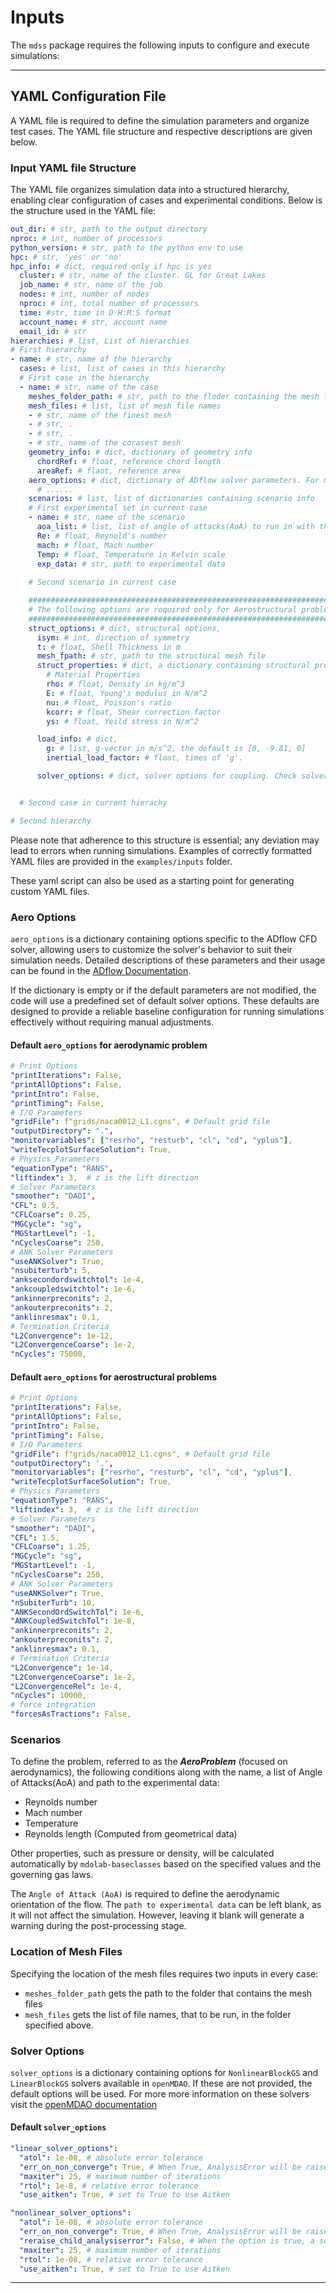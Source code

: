 # Inputs

The `mdss` package requires the following inputs to configure and execute simulations:

---

## YAML Configuration File

A YAML file is required to define the simulation parameters and organize test cases. The YAML file structure and respective descriptions are given below.

### Input YAML file Structure

The YAML file organizes simulation data into a structured hierarchy, enabling clear configuration of cases and experimental conditions. Below is the structure used in the YAML file:

```yaml
out_dir: # str, path to the output directory
nproc: # int, number of processors
python_version: # str, path to the python env to use
hpc: # str, 'yes' or 'no'
hpc_info: # dict, required only if hpc is yes
  cluster: # str, name of the cluster. GL for Great Lakes
  job_name: # str, name of the job
  nodes: # int, number of nodes
  nproc: # int, total number of processors
  time: #str, time in D-H:M:S format
  account_name: # str, account name
  email_id: # str
hierarchies: # list, List of hierarchies
# First hierarchy
- name: # str, name of the hierarchy
  cases: # list, list of cases in this hierarchy
  # First case in the hierarchy
  - name: # str, name of the case
    meshes_folder_path: # str, path to the floder containing the mesh files for this case
    mesh_files: # list, list of mesh file names
    - # str, name of the finest mesh
    - # str, .
    - # str, .
    - # str, name of the corasest mesh
    geometry_info: # dict, dictionary of geometry info
      chordRef: # float, reference chord length
      areaRef: # flaot, reference area
    aero_options: # dict, dictionary of ADflow solver parameters. For more information see solver parameters section
      # ......
    scenarios: # list, list of dictionaries containing scenario info
    # First experimental set in current case
    - name: # str, name of the scenario
      aoa_list: # list, list of angle of attacks(AoA) to run in with the experimental info
      Re: # float, Reynold's number 
      mach: # float, Mach number
      Temp: # float, Temperature in Kelvin scale
      exp_data: # str, path to experimental data
    
    # Second scenario in current case

    ##########################################################################
    # The following options are required only for Aerostructural problems
    ##########################################################################
    struct_options: # dict, structural options,
      isym: # int, direction of symmetry
      t: # float, Shell Thickness in m
      mesh_fpath: # str, path to the structural mesh file
      struct_properties: # dict, a dictionary containing structural properties
        # Material Properties
        rho: # float, Density in kg/m^3
        E: # float, Young's modulus in N/m^2
        nu: # float, Poisson's ratio
        kcorr: # float, Shear correction factor
        ys: # float, Yeild stress in N/m^2

      load_info: # dict, 
        g: # list, g-vector in m/s^2, the default is [0, -9.81, 0]
        inertial_load_factor: # float, times of 'g'.

      solver_options: # dict, solver options for coupling. Check solver options section for more info


  # Second case in current hierachy

# Second hierarchy
```

Please note that adherence to this structure is essential; any deviation may lead to errors when running simulations. Examples of correctly formatted YAML files are provided in the `examples/inputs` folder.

These yaml script can also be used as a starting point for generating custom YAML files.

### Aero Options
`aero_options` is a dictionary containing options specific to the ADflow CFD solver, allowing users to customize the solver's behavior to suit their simulation needs. Detailed descriptions of these parameters and their usage can be found in the [ADflow Documentation](https://mdolab-adflow.readthedocs-hosted.com/en/latest/options.html "ADflow Options"). 

If the dictionary is empty or if the default parameters are not modified, the code will use a predefined set of default solver options. These defaults are designed to provide a reliable baseline configuration for running simulations effectively without requiring manual adjustments.

#### Default `aero_options` for aerodynamic problem
```yaml
# Print Options
"printIterations": False,
"printAllOptions": False,
"printIntro": False,
"printTiming": False,
# I/O Parameters
"gridFile": f"grids/naca0012_L1.cgns", # Default grid file
"outputDirectory": ".",
"monitorvariables": ["resrho", "resturb", "cl", "cd", "yplus"],
"writeTecplotSurfaceSolution": True,
# Physics Parameters
"equationType": "RANS",
"liftindex": 3,  # z is the lift direction
# Solver Parameters
"smoother": "DADI",
"CFL": 0.5,
"CFLCoarse": 0.25,
"MGCycle": "sg",
"MGStartLevel": -1,
"nCyclesCoarse": 250,
# ANK Solver Parameters
"useANKSolver": True,
"nsubiterturb": 5,
"anksecondordswitchtol": 1e-4,
"ankcoupledswitchtol": 1e-6,
"ankinnerpreconits": 2,
"ankouterpreconits": 2,
"anklinresmax": 0.1,
# Termination Criteria
"L2Convergence": 1e-12,
"L2ConvergenceCoarse": 1e-2,
"nCycles": 75000,
```
#### Default `aero_options` for aerostructural problems

```yaml
# Print Options
"printIterations": False,
"printAllOptions": False,
"printIntro": False,
"printTiming": False,
# I/O Parameters
"gridFile": f"grids/naca0012_L1.cgns", # Default grid file
"outputDirectory": '.', 
"monitorvariables": ["resrho", "resturb", "cl", "cd", "yplus"],
"writeTecplotSurfaceSolution": True,
# Physics Parameters
"equationType": "RANS",
"liftindex": 3,  # z is the lift direction
# Solver Parameters
"smoother": "DADI",
"CFL": 1.5,
"CFLCoarse": 1.25,
"MGCycle": "sg",
"MGStartLevel": -1,
"nCyclesCoarse": 250,
# ANK Solver Parameters
"useANKSolver": True,
"nSubiterTurb": 10,
"ANKSecondOrdSwitchTol": 1e-6,
"ANKCoupledSwitchTol": 1e-8,
"ankinnerpreconits": 2,
"ankouterpreconits": 2,
"anklinresmax": 0.1,
# Termination Criteria
"L2Convergence": 1e-14,
"L2ConvergenceCoarse": 1e-2,
"L2ConvergenceRel": 1e-4,
"nCycles": 10000,
# force integration
"forcesAsTractions": False,
```
### Scenarios

To define the problem, referred to as the *__AeroProblem__* (focused on aerodynamics), the following conditions along with the name, a list of Angle of Attacks(AoA) and path to the experimental data:

- Reynolds number
- Mach number
- Temperature
- Reynolds length (Computed from geometrical data)

Other properties, such as pressure or density, will be calculated automatically by `mdolab-baseclasses` based on the specified values and the governing gas laws.

The `Angle of Attack (AoA)` is required to define the aerodynamic orientation of the flow. The `path to experimental data` can be left blank, as it will not affect the simulation. However, leaving it blank will generate a warning during the post-processing stage.


### Location of Mesh Files

Specifying the location of the mesh files requires two inputs in every case: 

- `meshes_folder_path` gets the path to the folder that contains the mesh files
- `mesh_files` gets the list of file names, that to be run, in the folder specified above.

### Solver Options

`solver_options` is a dictionary containing options for `NonlinearBlockGS` and `LinearBlockGS` solvers available in `openMDAO`. If these are not provided, the default options will be used. For more more information on these solvers visit the [openMDAO documentation](https://openmdao.org/newdocs/versions/latest/features/building_blocks/solvers/solvers.html)

#### Default `solver_options`
```yaml
"linear_solver_options": 
  "atol": 1e-08, # absolute error tolerance
  "err_on_non_converge": True, # When True, AnalysisError will be raised if not convereged
  "maxiter": 25, # maximum number of iterations
  "rtol": 1e-8, # relative error tolerance
  "use_aitken": True, # set to True to use Aitken

"nonlinear_solver_options":
  "atol": 1e-08, # absolute error tolerance
  "err_on_non_converge": True, # When True, AnalysisError will be raised if not convereged
  "reraise_child_analysiserror": False, # When the option is true, a solver will reraise any AnalysisError that arises during subsolve; when false, it will continue solving.
  "maxiter": 25, # maximum number of iterations
  "rtol": 1e-08, # relative error tolerance
  "use_aitken": True, # set to True to use Aitken
```


---


